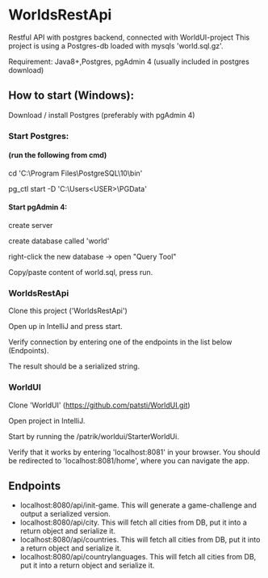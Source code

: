 # WorldsRestApi
Restful API with postgres backend, connected with WorldUI-project
This project is using a Postgres-db loaded with mysqls 'world.sql.gz'.

Requirement: Java8+,Postgres, pgAdmin 4 (usually included in postgres download)

## How to start (Windows):

Download / install Postgres (preferably with pgAdmin 4)

### Start Postgres:
  #### (run the following from cmd)
  cd 'C:\Program Files\PostgreSQL\10\bin'
  
  pg_ctl start -D 'C:\Users\<USER>\PGData'
  
#### Start pgAdmin 4:

  create server
  
  create database called 'world'
  
  right-click the new database -> open "Query Tool"
  
  Copy/paste content of world.sql, press run.
  

### WorldsRestApi
Clone this project ('WorldsRestApi')

Open up in IntelliJ and press start.

Verify connection by entering one of the endpoints in the list below (Endpoints).

The result should be a serialized string.

### WorldUI
Clone 'WorldUI' (https://github.com/patsti/WorldUI.git)

Open project in IntelliJ.

Start by running the /patrik/worldui/StarterWorldUi.

Verify that it works by entering 'localhost:8081' in your browser. You should be redirected to 'localhost:8081/home', where you can navigate the app.


## Endpoints
* localhost:8080/api/init-game. This will generate a game-challenge and output a serialized version.
* localhost:8080/api/city. This will fetch all cities from DB, put it into a return object and serialize it.
* localhost:8080/api/countries. This will fetch all cities from DB, put it into a return object and serialize it.
* localhost:8080/api/countrylanguages. This will fetch all cities from DB, put it into a return object and serialize it.

